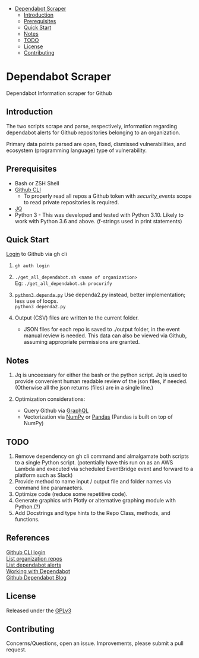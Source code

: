 - [Dependabot Scraper](#dependabot-scraper)
  * [Introduction](#introduction)
  * [Prerequisites](#prerequisites)
  * [Quick Start](#quick-start)
  * [Notes](#notes)
  * [TODO](#todo)
  * [License](#license)
  * [Contributing](#contributing)

# Dependabot Scraper

Dependabot Information scraper for Github


## Introduction

The two scripts scrape and parse, respectively, information regarding
dependabot alerts for Github repositories belonging to an organization.

Primary data points parsed are open, fixed, dismissed vulnerabilities, and
ecosystem (programming language) type of vulnerability.


## Prerequisites

* Bash or ZSH Shell
* [Github CLI](https://cli.github.com/manual/installation)
  * To properly read all repos a Github token with _security_events_ scope to
read private repositories is required.
* [JQ](https://stedolan.github.io/jq/download/)
* Python 3 - This was developed and tested with Python 3.10.  Likely to work
with Python 3.6 and above.  (f-strings used in print statements)


## Quick Start

[Login](https://cli.github.com/manual/gh_auth_login) to Github via gh cli

1. ```gh auth login```

2. ```./get_all_dependabot.sh <name of organization>```\
  Eg: ```./get_all_dependabot.sh procurify```

3. ~~```python3 dependa.py```~~  Use dependa2.py instead, better implementation;
  less use of loops.\
  ```python3 dependa2.py```


4. Output (CSV) files are written to the current folder.
    * JSON files for each repo is saved to ./output folder, in the event manual
review is needed.  This data can also be viewed via Github, assuming
appropriate permissions are granted.


## Notes

1. Jq is unceessary for either the bash or the python script.  Jq is used to
provide convenient human readable review of the json files, if needed.
(Otherwise all the json returns (files) are in a single line.)

2. Optimization considerations:
    * Query Github via [GraphQL](https://github.blog/changelog/2022-06-29-dependabot-alerts-dependency-scope-filter-via-graphql-api/)
    * Vectorization via [NumPy](https://numpy.org/) or [Pandas](https://pandas.pydata.org/)
    (Pandas is built on top of NumPy)


## TODO

1. Remove dependency on gh cli command and almalgamate both scripts to
a single Python script.  (potentially have this run on as an AWS Lambda and
executed via scheduled EventBridge event and forward to a platform such as
Slack)
2. Provide method to name input / output file and folder names via command line
   paramaeters.
3. Optimize code (reduce some repetitive code).
4. Generate graphics with Plotly or alternative graphing module with Python.(?)
5. Add Docstrings and type hints to the Repo Class, methods, and functions.


## References

[Github CLI login](https://cli.github.com/manual/gh_auth_login)\
[List organization repos](https://docs.github.com/en/rest/repos/repos#list-organization-repositories)\
[List dependabot alerts](https://docs.github.com/en/rest/dependabot/alerts#list-dependabot-alerts-for-a-repository)\
[Working with Dependabot](https://docs.github.com/en/code-security/dependabot/working-with-dependabot)\
[Github Dependabot Blog](https://github.blog/2020-06-01-keep-all-your-packages-up-to-date-with-dependabot/)


## License

Released under the [GPLv3](https://www.gnu.org/licenses/gpl-3.0.en.html)


## Contributing

Concerns/Questions, open an issue.  Improvements, please submit a pull request.
